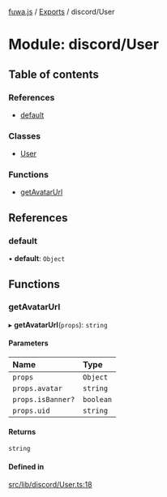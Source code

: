 [fuwa.js](../README.md) / [Exports](../modules.md) / discord/User

# Module: discord/User

## Table of contents

### References

- [default](discord_User.md#default)

### Classes

- [User](../classes/discord_User.User.md)

### Functions

- [getAvatarUrl](discord_User.md#getavatarurl)

## References

### default

• **default**: `Object`

## Functions

### getAvatarUrl

▸ **getAvatarUrl**(`props`): `string`

#### Parameters

| Name | Type |
| :------ | :------ |
| `props` | `Object` |
| `props.avatar` | `string` |
| `props.isBanner?` | `boolean` |
| `props.uid` | `string` |

#### Returns

`string`

#### Defined in

[src/lib/discord/User.ts:18](https://github.com/Fuwajs/Fuwa.js/blob/60995b2/src/lib/discord/User.ts#L18)

